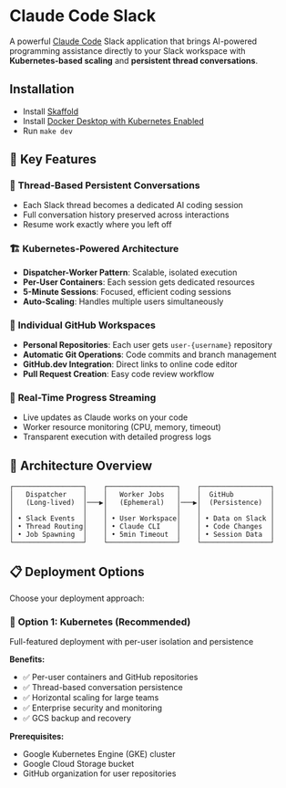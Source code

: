 # Claude Code Slack

A powerful [Claude Code](https://claude.ai/code) Slack application that brings AI-powered programming assistance directly to your Slack workspace with **Kubernetes-based scaling** and **persistent thread conversations**.

## Installation

- Install [Skaffold](https://skaffold.dev/)
- Install [Docker Desktop with Kubernetes Enabled](https://docs.docker.com/desktop/)
- Run `make dev`


## 🎯 Key Features

### 💬 **Thread-Based Persistent Conversations**
- Each Slack thread becomes a dedicated AI coding session
- Full conversation history preserved across interactions
- Resume work exactly where you left off

### 🏗️ **Kubernetes-Powered Architecture**
- **Dispatcher-Worker Pattern**: Scalable, isolated execution
- **Per-User Containers**: Each session gets dedicated resources
- **5-Minute Sessions**: Focused, efficient coding sessions
- **Auto-Scaling**: Handles multiple users simultaneously

### 👤 **Individual GitHub Workspaces**  
- **Personal Repositories**: Each user gets `user-{username}` repository
- **Automatic Git Operations**: Code commits and branch management
- **GitHub.dev Integration**: Direct links to online code editor
- **Pull Request Creation**: Easy code review workflow

### 🔄 **Real-Time Progress Streaming**
- Live updates as Claude works on your code
- Worker resource monitoring (CPU, memory, timeout)
- Transparent execution with detailed progress logs

## 🚀 Architecture Overview

```
┌─────────────────┐    ┌─────────────────┐    ┌─────────────────┐
│   Dispatcher    │    │   Worker Jobs   │    │  GitHub         │
│   (Long-lived)  │───▶│   (Ephemeral)   │───▶│  (Persistence)  │
│                 │    │                 │    │                 │
│ • Slack Events  │    │ • User Workspace│    │ • Data on Slack │
│ • Thread Routing│    │ • Claude CLI    │    │ • Code Changes  │
│ • Job Spawning  │    │ • 5min Timeout  │    │ • Session Data  │
└─────────────────┘    └─────────────────┘    └─────────────────┘
```

## 📋 Deployment Options

Choose your deployment approach:

### 🎯 **Option 1: Kubernetes (Recommended)**
Full-featured deployment with per-user isolation and persistence

**Benefits:**
- ✅ Per-user containers and GitHub repositories  
- ✅ Thread-based conversation persistence
- ✅ Horizontal scaling for large teams
- ✅ Enterprise security and monitoring
- ✅ GCS backup and recovery

**Prerequisites:**
- Google Kubernetes Engine (GKE) cluster
- Google Cloud Storage bucket
- GitHub organization for user repositories